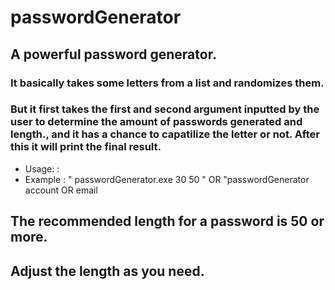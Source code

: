 # passwordGenerator
## A powerful password generator.
### It basically takes some letters from a list and randomizes them. 
### But it first takes the first and second argument inputted by the user to determine the amount of passwords generated and length., and it has a chance to capatilize the letter or not. After this it will print the final result.

* Usage: : <numPasswords> <passwordLength>
* Example : " passwordGenerator.exe 30 50 " OR "passwordGenerator account OR email

## The recommended length for a password is 50 or more.
## Adjust the length as you need.
